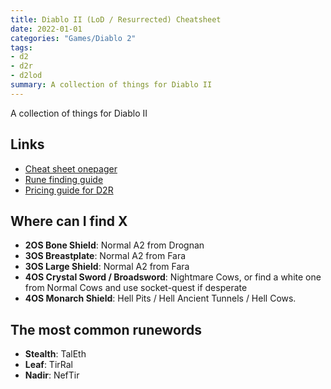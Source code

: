 ```yaml
---
title: Diablo II (LoD / Resurrected) Cheatsheet
date: 2022-01-01
categories: "Games/Diablo 2"
tags:
- d2
- d2r
- d2lod
summary: A collection of things for Diablo II
---
```


A collection of things for Diablo II

## Links
- [Cheat sheet onepager](https://htmlpreview.github.io/?https://github.com/Michaelangel007/d2_cheat_sheet/blob/master/index.html)
- [Rune finding guide](https://www.icy-veins.com/d2/rune-finding-guide)
- [Pricing guide for D2R](https://www.purediablo.com/forums/threads/pricing-guide-for-d2r-non-ladder.1953/)

## Where can I find X
- **2OS Bone Shield**: Normal A2 from Drognan
- **3OS Breastplate**: Normal A2 from Fara
- **3OS Large Shield**: Normal A2 from Fara
- **4OS Crystal Sword / Broadsword**: Nightmare Cows, or find a white one from Normal Cows and use socket-quest if desperate
- **4OS Monarch Shield**: Hell Pits / Hell Ancient Tunnels / Hell Cows.

## The most common runewords
- **Stealth**: TalEth
- **Leaf**: TirRal
- **Nadir**: NefTir
